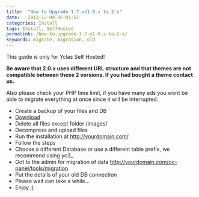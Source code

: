 ```yaml
---
title:  "How to Upgrade 1.7.x/1.8.x to 2.x"
date:   2013-12-09 06:01:51
categories: Install
tags: Install, SelfHosted
permalink: /how-to-upgrade-1-7-x1-8-x-to-2-x/
keywords: migrate, migration, old
---
```

<div class="alert alert-warning">
<strong><i class="glyphicon glyphicon-warning-sign"></i> </strong> This guide is only for Yclas Self Hosted!
</div>

**Be aware that 2.0.x uses different URL structure and that themes are not compatible between these 2 versions. If you had bought a theme contact us.** 

Also please check your PHP time limit, if you have many ads you wont be able to migrate everything at once since it will be interrupted. 

  * Create a backup of your files and DB
  * [Download](https://yclas.com/self-hosted.html#package)
  * Delete all files except folder /images/
  * Decompress and upload files
  * Run the installation at http://yourdomain.com/
  * Follow the steps
  * Choose a different Database or use a different table prefix, we recommend using yc3_
  * Got to the admin for migration of data http://yourdomain.com/oc-panel/tools/migration
  * Put the details of your old DB connection
  * Please wait can take a while...
  * Enjoy ;)
  
  
